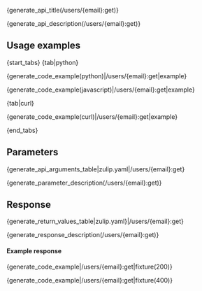 {generate_api_title(/users/{email}:get)}

{generate_api_description(/users/{email}:get)}

## Usage examples

{start_tabs}
{tab|python}

{generate_code_example(python)|/users/{email}:get|example}

{generate_code_example(javascript)|/users/{email}:get|example}

{tab|curl}

{generate_code_example(curl)|/users/{email}:get|example}

{end_tabs}

## Parameters

{generate_api_arguments_table|zulip.yaml|/users/{email}:get}

{generate_parameter_description(/users/{email}:get)}

## Response

{generate_return_values_table|zulip.yaml}|/users/{email}:get}

{generate_response_description(/users/{email}:get)}

#### Example response

{generate_code_example|/users/{email}:get|fixture(200)}

{generate_code_example|/users/{email}:get|fixture(400)}
